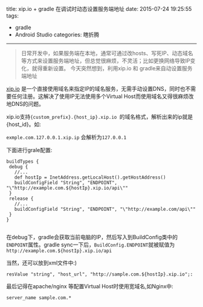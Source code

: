 title: xip.io + gradle 在调试时动态设置服务端地址
date: 2015-07-24 19:25:55
tags: 
 - gradle
 - Android Studio
categories: 瞎折腾
---

> 日常开发中，如果服务端在本地，通常可通过改hosts、写死IP、动态域名等方式来设置服务端地址，但总觉很麻烦，不灵活；比如更换网络导致IP变化，就得重新设置。
> 今天突然想到，利用xip.io 和 gradle来自动设置服务端地址

 [xip.io](http://xip.io) 是一个直接使用域名来指定IP的域名服务，无需手动设置DNS，同时也不需要任何注册。这解决了使用IP无法使用多个Virtual Host而使用域名又得很麻烦改地DNS的问题。
 
 xip.io支持`{custom_prefix}.{host_ip}.xip.io `的域名格式，解析出来的ip就是{host_id}。如:
 
 
 `exmple.com.127.0.0.1.xip.ip` 会解析为`127.0.0.1`

 下面进行grale配置:
 
 ```
 buildTypes {
  debug {
    //...
    def hostIp = InetAddress.getLocalHost().getHostAddress()
    buildConfigField "String", "ENDPOINT", "\"http://example.com.${hostIp}.xip.io/api\""    
  }
  release {  
	//...
    buildConfigField "String", "ENDPOINT", "\"http://example.com/api\""
  }
}
    
 ```
 
 在debug下，gradle会获取当前电脑的IP，然后写入到BuildConfig类中的`ENDPOINT`属性。gradle sync一下后，`BuildConfig.ENDPOINT`就被赋值为`http://example.com.${hostIp}.xip.io/api`
 
 当然，还可以放到xml文件中:)
 
 ```
 resValue "string", "host_url", "http://sample.com.${hostIp}.xip.io";:
 ```

 
 最后记得在apache/nginx 等配置Virtual Host时使用宽域名,如Nginx中:
 
 ```
 server_name sample.com.*
 ```

